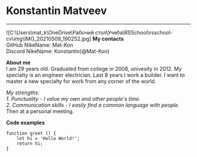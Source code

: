 # Konstantin Matveev
**********************
![C:\Users\mat_k\OneDrive\Рабочий стол\Учеба\RSSchool\rsschool-cv\img\IMG_20210509_190252.jpg]
**My contacts**\
    GitHub NikeName: Mat-Kon\
    Discord NikeName: Konstantin(@Mat-Kon)

**About me**\
    I am 29 years old. Graduated from college in 2008, univesity in 2012. My specialty is an engineer electrician. Last 8 years I work a builder. I want to master a new specialty for work from any corner of the world. 
   
   *My strengths:*\
        *1. Punctuality - I value my own and other people's time.*\
        *2. Communication skills - I easily find a common language with people.*\
    Then at a personal meeting.

**Code examples**
```
function greet () {
    let hi = 'Hello World!';
    return hi;
}
```
